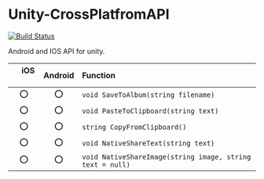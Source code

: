 # Unity-CrossPlatfromAPI

[![Build Status](https://travis-ci.org/litefeel/Unity-CrossPlatformAPI.svg?branch=master)](https://travis-ci.org/litefeel/Unity-CrossPlatformAPI)

Android and IOS API for unity.


| &nbsp;&nbsp;&nbsp;  iOS &nbsp;&nbsp;&nbsp;  | Android |Function|
|:---:|:-------:|:----|
| :o: |  :o:    | `void SaveToAlbum(string filename)` |
| :o: |  :o:    | `void PasteToClipboard(string text)` |
| :o: |  :o:    | `string CopyFromClipboard()` |
| :o: |  :o:    | `void NativeShareText(string text)` |
| :o: |  :o:    | `void NativeShareImage(string image, string text = null)` |
